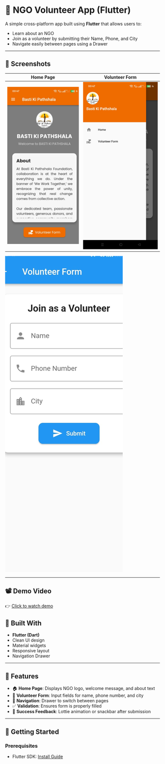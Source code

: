 # 🤝 NGO Volunteer App (Flutter)

A simple cross-platform app built using **Flutter** that allows users to:

- Learn about an NGO
- Join as a volunteer by submitting their Name, Phone, and City
- Navigate easily between pages using a Drawer

---

## 📱 Screenshots

| Home Page | Volunteer Form |
|-----------|----------------|
| ![Home](Homepage1.jpg) | ![Form](menu.jpg) | 
![Home](Homepage.jpg) 


---
## 📽 Demo Video

👉 [Click to watch demo](https://github.com/sundaramawasthi/Basti-ki-Pathshala/blob/master/demo.mp4)

## 🔧 Built With

- **Flutter (Dart)**
- Clean UI design
- Material widgets
- Responsive layout
- Navigation Drawer

---

## 🎯 Features

- 🏠 **Home Page**: Displays NGO logo, welcome message, and about text  
- 📝 **Volunteer Form**: Input fields for name, phone number, and city  
- 📲 **Navigation**: Drawer to switch between pages  
- ✅ **Validation**: Ensures form is properly filled  
- 🎉 **Success Feedback**: Lottie animation or snackbar after submission  

---

## 🚀 Getting Started

### Prerequisites
- Flutter SDK: [Install Guide](https://flutter.dev/docs/get-)
